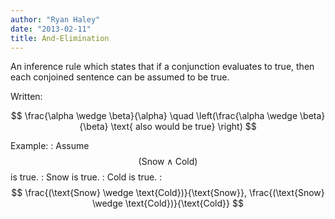 ```yaml
---
author: "Ryan Haley"
date: "2013-02-11"
title: And-Elimination
---
```


An inference rule which states that if a conjunction evaluates to true, then each conjoined sentence can be assumed to be true.

Written:

$$ \frac{\alpha \wedge \beta}{\alpha} \quad \left(\frac{\alpha \wedge \beta}{\beta} \text{ also would be true} \right) $$

Example:
: Assume $$(\text{Snow} \wedge \text{Cold})$$ is true.
: Snow is true.
: Cold is true.
: $$ \frac{(\text{Snow} \wedge \text{Cold})}{\text{Snow}}, \frac{(\text{Snow} \wedge \text{Cold})}{\text{Cold}} $$
